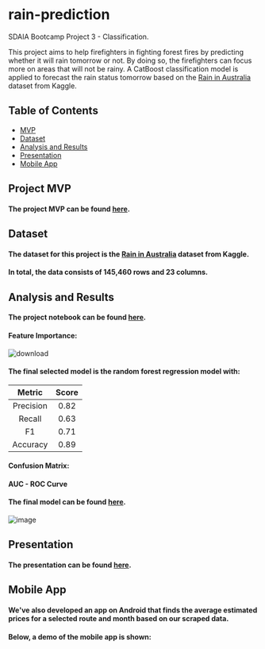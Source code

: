 # rain-prediction
SDAIA Bootcamp Project 3 - Classification.

This project aims to help firefighters in fighting forest fires by predicting whether it will rain tomorrow or not. By doing so, the firefighters can focus more on areas that will not be rainy. A CatBoost classification model is applied to forecast the rain status tomorrow based on the [Rain in Australia](https://www.kaggle.com/jsphyg/weather-dataset-rattle-package) dataset from Kaggle.

## Table of Contents

- [MVP](#mvp)
- [Dataset](#dataset)
- [Analysis and Results](#project)
- [Presentation](#presentation)
- [Mobile App](#app)


## Project MVP <a name="mvp" />
#### The project MVP can be found [here](https://github.com/MeshalAlamr/rain-prediction/tree/main/MVP).

## Dataset <a name="dataset" />

#### The dataset for this project is the [Rain in Australia](https://www.kaggle.com/jsphyg/weather-dataset-rattle-package) dataset from Kaggle.

#### In total, the data consists of 145,460 rows and 23 columns.

## Analysis and Results <a name="project" />

#### The project notebook can be found [here](https://github.com/MeshalAlamr/rain-prediction/blob/main/rain-prediction.ipynb).

#### Feature Importance:

![download](https://user-images.githubusercontent.com/68873733/139589010-a86e4302-54ba-4985-a8d0-d4b25ddafdf9.png)

#### The final selected model is the random forest regression model with:
| Metric | Score |
|:---:|:---:|
| Precision | 0.82 |
| Recall | 0.63 |
| F1 | 0.71 |
| Accuracy | 0.89 |


#### Confusion Matrix:

#### AUC - ROC Curve

#### The final model can be found [here](https://github.com/MeshalAlamr/flight-price-prediction/tree/main/model).

![image](https://user-images.githubusercontent.com/68873733/137399435-4e2da145-512b-4df6-80e3-809e603b1727.png)

## Presentation <a name="presentation" />
#### The presentation can be found [here](https://github.com/MeshalAlamr/flight-price-prediction/blob/main/final-presentation.pdf).

## Mobile App <a name="app" />
#### We've also developed an app on Android that finds the average estimated prices for a selected route and month based on our scraped data.

#### Below, a demo of the mobile app is shown:
